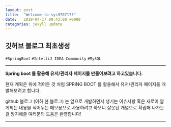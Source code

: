 ```yaml
---
layout: post
title:  "Welcome to sys970717!"
date:   2019-04-17 09:43:00 +0900
categories: jekyll update
---
```


## 깃허브 블로그 최초생성
`#SpringBoot` `#IntelliJ IDEA Community` `#MySQL`
- - -
**Spring boot 를 활용해 유저/관리자 페이지를 만들어보려고 하고있습니다.**

현재 계획은 위에 적어둔 것 처럼 SPRING BOOT 를 활용해서 유저/관리자 페이지를 개발해보려고 합니다. 

github 블로그 (이하 현 블로그) 는 앞으로 개발하면서 생기는 이슈사항 혹은 새로이 알게되는 내용을 적어두는 
메모용으로 사용하려고 하오니 잘못된 개념으로 확립해 나가는걸 방지해줄 여러분의 도움은 환영합니다!
- - -

